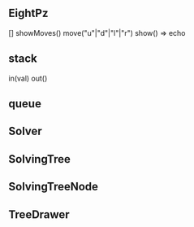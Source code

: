 
## EightPz
[] showMoves()
move("u"|"d"|"l"|"r")
show() => echo

## stack
in(val)
out()

## queue

## Solver

## SolvingTree

## SolvingTreeNode

## TreeDrawer
